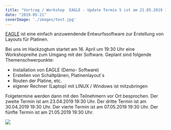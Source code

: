 ```yaml
---
title: "Vortrag / Workshop  EAGLE - Update Termin 5 ist am 21.05.2019 19:30 Uhr"
date: "2019-05-21"
coverImage: './images/test.jpg'
---
```


[EAGLE](https://www.autodesk.de/products/eagle/overview) ist eine einfach anzuwendende Entwurfssoftware zur Erstellung von Layouts für Platinen.

Bei uns im Hackzogtum startet am 16. April um 19:30 Uhr eine Workshopreihe zum Umgang mit der Software. Geplant sind folgende Themenschwerpunkte:

- Installation von EAGLE (Demo- Software)
- Erstellen von Schaltplänen, Platinenlayout\`s
- Routen der Platine, etc.
- eigener Rechner (Laptop) mit LINUX / Windows ist mitzubringen

Folgetermine werden dann mit den Teilnehmern vor Ort besprochen. Der zweite Termin ist am 23.04.2019 19:30 Uhr. Der dritte Termin ist am 30.04.2019 19:30 Uhr. Der vierte Termin ist am 07.05.2019 19:30 Uhr. Der fünfte Termin ist am 21.05.2019 19:30 Uhr.

![](../images/test.jpg)
